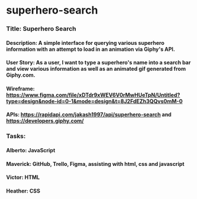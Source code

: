# superhero-search

### Title: Superhero Search
#### Description: A simple interface for querying various superhero information with an attempt to load in an animation via Giphy's API.
#### User Story: As a user, I want to type a superhero's name into a search bar and view various information as well as an animated gif generated from Giphy.com.
#### Wireframe: https://www.figma.com/file/xDTdr9xWEV6V0rMwHUeTpN/Untitled?type=design&node-id=0-1&mode=design&t=8J2FdEZh3QQvs0mM-0
#### APIs: https://rapidapi.com/jakash1997/api/superhero-search and https://developers.giphy.com/

### Tasks: 
#### Alberto: JavaScript
#### Maverick: GitHub, Trello, Figma, assisting with html, css and javascript
#### Victor: HTML
#### Heather: CSS
